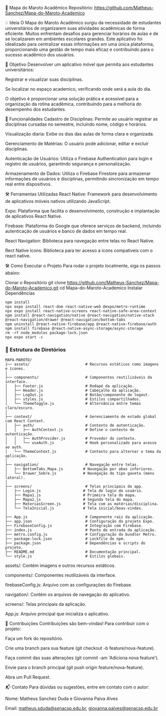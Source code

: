 📍 Mapa do Maroto Acadêmico
Repositório: https://github.com/Matheus-Sanchez/Mapa-do-Maroto-Academico

💡 Ideia
O Mapa do Maroto Acadêmico surgiu da necessidade de estudantes universitários de organizarem suas atividades acadêmicas de forma eficiente. Muitos enfrentam desafios para gerenciar horários de aulas e de se localizarem em ambientes escolares grandes. Este aplicativo foi idealizado para centralizar essas informações em uma única plataforma, proporcionando uma gestão de tempo mais eficaz e contribuindo para o sucesso acadêmico dos usuários.

🎯 Objetivo
Desenvolver um aplicativo móvel que permita aos estudantes universitários:

Registrar e visualizar suas disciplinas.

Se localizar no espaço academico, verificando onde será a aula do dia.

O objetivo é proporcionar uma solução prática e acessível para a organização da rotina acadêmica, contribuindo para a melhoria do desempenho dos estudantes.

🔧 Funcionalidades
Cadastro de Disciplinas: Permite ao usuário registrar as disciplinas cursadas no semestre, incluindo nome, código e horários.

Visualização diaria: Exibe os dias das aulas de forma clara e organizada.

Gerenciamento de Matérias: O usuário pode adicionar, editar e excluir disciplinas.

Autenticação de Usuários: Utiliza o Firebase Authentication para login e registro de usuários, garantindo segurança e personalização.

Armazenamento de Dados: Utiliza o Firebase Firestore para armazenar informações de usuários e disciplinas, permitindo sincronização em tempo real entre dispositivos.

🛠️ Ferramentas Utilizadas
React Native: Framework para desenvolvimento de aplicativos móveis nativos utilizando JavaScript.

Expo: Plataforma que facilita o desenvolvimento, construção e implantação de aplicativos React Native.

Firebase: Plataforma do Google que oferece serviços de backend, incluindo autenticação de usuários e banco de dados em tempo real.

React Navigation: Biblioteca para navegação entre telas no React Native.

Rect Native Icons: Biblioteca para ter acesso a icons compativeis com o react native.

🛠️ Como Executar o Projeto
Para rodar o projeto localmente, siga os passos abaixo:

Clonar o Repositório
	git clone https://github.com/Matheus-Sanchez/Mapa-do-Maroto-Academico.git
	cd Mapa-do-Maroto-Academico
Instalar Dependências

	npm install
	npx expo install react-dom react-native-web @expo/metro-runtime
	npx expo install react-native-screens react-native-safe-area-context
	npm install @react-navigation/native @react-navigation/native-stack @react-navigation/drawer @react-navigation/bottom-tabs
	npm uninstall @react-native-firebase/app @react-native-firebase/auth
	npm install firebase @react-native-async-storage/async-storage
	rm -rf node_modules package-lock.json
	npx expo start -c


### 📁 Estrutura de Diretórios

```plaintext
MAPA-MAROTO/
├── assets/                         # Recursos estáticos como imagens e ícones.
│
├── components/                     # Componentes reutilizáveis da interface.
│   ├── Footer.js                   # Rodapé da aplicação.
│   ├── Header.js                   # Cabeçalho da aplicação.
│   ├── LogOut.js                   # Botão/componente de logout.
│   ├── styles.js                   # Estilos compartilhados.
│   └── ThemeToggle.js              # Alternância entre temas claro/escuro.
│
├── context/                        # Gerenciamento de estado global com React Context.
│   ├── auth/                       # Contexto de autenticação.
│   │   ├── AuthContext.js          # Define o contexto de autenticação.
│   │   ├── AuthProvider.js         # Provedor do contexto.
│   │   └── useAuth.js              # Hook personalizado para acesso ao auth.
│   └── ThemeContext.js             # Contexto para alternar o tema da aplicação.
│
├── navigation/                     # Navegação entre telas.
│   ├── BottomTabs_Mapa.js         # Navegação por abas inferiores.
│   └── Drawer_Sobre.js            # Navegação do tipo gaveta (menu lateral).
│
├── screens/                        # Telas principais do app.
│   ├── Login.js                   # Tela de login do usuário.
│   ├── Mapa1.js                   # Primeira tela do mapa.
│   ├── Mapa2.js                   # Segunda tela do mapa.
│   ├── MateriasScreen.js          # Tela com as matérias/disciplina.
│   └── TelaInicial.js             # Tela inicial/boas-vindas.
│
├── App.js                          # Componente raiz da aplicação.
├── app.json                        # Configuração do projeto Expo.
├── FirebaseConfig.js               # Integração com Firebase.
├── index.js                        # Ponto de entrada da aplicação.
├── metro.config.js                 # Configuração do bundler Metro.
├── package-lock.json               # Lockfile do npm.
├── package.json                    # Dependências e scripts do projeto.
├── README.md                       # Documentação principal.
└── style.js                        # Estilos globais.
```

assets/: Contém imagens e outros recursos estáticos.

components/: Componentes reutilizáveis da interface.

firebaseConfig.js: Arquivo com as configurações do Firebase.

navigation/: Contém os arquivos de navegação do aplicativo.

screens/: Telas principais da aplicação.

App.js: Arquivo principal que inicializa o aplicativo.

📌 Contribuições
Contribuições são bem-vindas! Para contribuir com o projeto:

Faça um fork do repositório.

Crie uma branch para sua feature (git checkout -b feature/nova-feature).

Faça commit das suas alterações (git commit -am 'Adiciona nova feature').

Envie para o branch principal (git push origin feature/nova-feature).

Abra um Pull Request.

📬 Contato
Para dúvidas ou sugestões, entre em contato com o autor:

Nome: Matheus Sanchez Duda e 
	  Giovanna Paiva Alves

Email: matheus.sduda@senacsp.edu.br, 
	   giovanna.palves@senacsp.edu.br